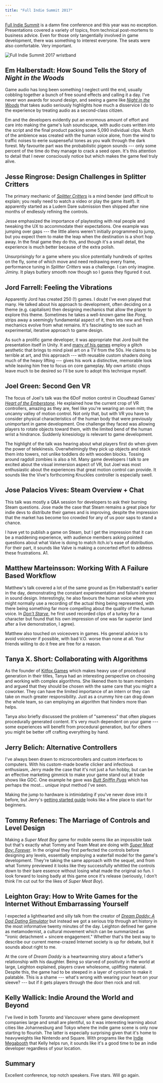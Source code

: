 ```yaml
---
title: "Full Indie Summit 2017"
---
```


[Full Indie Summit](http://www.fullindiesummit.com) is a damn fine conference and this year was no exception. Presentations covered a variety of topics, from technical post-mortems to business advice. Even for those only tangentially involved in game development, there was something to interest everyone. The seats were also comfortable. Very important.

<img alt="Full Indie Summit 2017 wristband" srcset="/images/fullindie2017.jpg 1x, /images/fullindie2017@2x.jpg 2x" src="/images/fullindie2017.jpg">

## Em Halberstadt: How Sound Tells the Story of *Night in the Woods*

Game audio has long been something I neglect until the end, usually cobbling together a bunch of free sound effects and calling it a day. I've never won awards for sound design, and seeing a game like *[Night in the Woods](http://www.nightinthewoods.com)* that takes audio seriously highlights how much a disservice I do to the experience by treating audio as a second-class citizen.

Em and the developers evidently put an enormous amount of effort and care into making the game's lush soundscape, with audio cues written into the script and the final product packing some 5,090 individual clips. Much of the ambience was created with the human voice alone, from the wind to traffic noises to eerie suspenseful tones as you walk through the dark forest. My favourite part was the probabilistic pigeon sounds --- only some percent of the time do they manage to crack a seed open. It's this attention to detail that I never consciously notice but which makes the game feel truly alive.

## Jesse Ringrose: Design Challenges in Splitter Critters

The primary mechanic of *[Splitter Critters](http://splittercritters.com)* is a mind bender (and difficult to explain; you really need to watch a video or play the game itself). It apparently started as a Ludem Dare submission then shipped after nine months of endlessly refining the controls.

Jesse emphasized the importance of playtesting with real people and tweaking the UX to accommodate their expectations. One example was jumping over gaps --- the little aliens weren't initially programmed to jump, but you expect them to make the leap when the destination is a short hop away. In the final game they do this, and though it's a small detail, the experience is much better because of the extra polish.

Unsurprisingly for a game where you slice potentially hundreds of sprites on the fly, some of which move and need redrawing every frame, performance tuning in *Splitter Critters* was a challenge. I can only imagine. Jiminy. It plays buttery smooth now though so I guess they figured it out.

## Jord Farrell: Feeling the Vibrations

Apparently Jord has created 250 (!) games. I doubt I've even played that many. He talked about his approach to development, often deciding on a theme (e.g. capitalism) then designing mechanics that allow the player to explore this theme. Sometimes he takes a well-known game like *Pong*, strips away a seemingly fundamental aspect of it, then lets new and fresh mechanics evolve from what remains. It's fascinating to see such an experimental, iterative approach to game design.

As such a prolific game developer, it was appropriate that Jord built the presentation itself in Unity. It and [many of his games](https://mrtedders.itch.io) employ a glitch aesthetic that brings to mind pixel art on a TV from the 50s. He claims to be terrible at art, and this approach --- with reusable custom shaders doing much of the heavy lifting --- gives his work a distinctive, memorable look while leaving him free to focus on core gameplay. My own artistic chops leave much to be desired so I'll be sure to adopt this technique myself.

## Joel Green: Second Gen VR

The focus of Joel's talk was the 6DoF motion control in Cloudhead Games'
*[Heart of the Emberstone](http://store.steampowered.com/app/526140/The_Gallery__Episode_2_Heart_of_the_Emberstone/)*. He explained how the current crop of VR controllers, amazing as they are, feel like you're wearing an oven mitt; the uncanny valley of motion control. Not only that, but with VR you have to consider physical characteristics of the human body that were previously unimportant in game development. One challenge they faced was allowing players to rotate objects toward them, with the limited bend of the human wrist a hindrance. Suddenly kinesiology is relevant to game development.

The highlight of the talk was hearing about what players first do when given the power of telekinesis. Overwhelmingly they pick up objects and stack them into towers, not unlike toddlers do with wooden blocks. Tossing around ragdoll zombies is also a hit. Many game developers I talk to are excited about the visual immersion aspect of VR, but Joel was most enthusiastic about the experiences that great motion control can provide. It sounds like the Vive's forthcoming Knuckles controller is especially swell.

## Jose Palacios Vives: Steam Overview + Chat

This talk was mostly a Q&A session for developers to ask their burning Steam questions. Jose made the case that Steam remains a great place for indie devs to distribute their games and is improving, despite the impression that the market has become too crowded for any of us poor saps to stand a chance.

I have yet to publish a game on Steam, but I get the impression that it can be a maddening experience, with audience members asking pointed questions about what Valve is doing to match itch.io's ease of distribution. For their part, it sounds like Valve is making a concerted effort to address these frustrations. A1.

## Matthew Marteinsson: Working With A Failure Based Workflow

Matthew's talk covered a lot of the same ground as Em Halberstadt's earlier in the day, demonstrating the constant experimentation and failure inherent in sound design. Interestingly, he also favours the human voice where you might normally use a recording of the actual thing being represented, with there being something far more compelling about the quality of the human voice. In *[Don't Starve](https://www.klei.com/games/dont-starve)*, he first used recorded clips of a turkey for a character but found that his own impression of one was far superior (and after a live demonstration, I agree).

Matthew also touched on voiceovers in games. His general advice is to avoid voiceover if possible, with bad V.O. worse than none at all. Your friends willing to do it free are free for a reason.

## Tanya X. Short: Collaborating with Algorithms

As the founder of [Kitfox Games](http://www.kitfoxgames.com) which makes heavy use of procedural generation in their titles, Tanya had an interesting perspective on choosing and working with complex algorithms. She likened them to team members and argued that they should be chosen with the same care that you might a coworker. They can have the limited importance of an intern or they can take on much greater responsibility. Just as a crummy hire can drag down the whole team, so can employing an algorithm that hinders more than helps.

Tanya also briefly discussed the problem of "sameness" that often plagues procedurally generated content. It's very much dependent on your game --- some experiences will benefit from procedural generation, but for others you might be better off crafting everything by hand.

## Jerry Belich: Alternative Controllers

I've always been drawn to microcontrollers and custom interfaces to computers. With his custom-made bowtie clicker and infectious enthusiasm, Jerry made the case that it's not just a fun hobby, but can be an effective marketing gimmick to make your game stand out at trade shows like GDC. One example he gave was *[Butt Sniffin Pugs](https://www.kickstarter.com/projects/spacebeagles/butt-sniffin-pugs)* which has perhaps the most... *unique* input method I've seen.

Making the jump to hardware is intimidating if you've never dove into it before, but Jerry's [getting started guide](https://jerrytron.github.io/alt-ctrl/) looks like a fine place to start for beginners.

## Tommy Refenes: The Marriage of Controls and Level Design

Making a *Super Meat Boy* game for mobile seems like an impossible task but that's exactly what Tommy and Team Meat are doing with *[Super Meat Boy: Forever](http://supermeatboy.com)*. In the original they first perfected the controls before designing any levels, essentially employing a waterfall model for the game's development. They're taking the same approach with the sequel, and from what Tommy previewed it looks like they successfully whittled the controls down to their bare essence without losing what made the original so fun. I look forward to losing badly at this game once it's release (seriously, I don't think I'm cut out for the likes of *Super Meat Boy*).

## Leighton Gray: How to Write Games for the Internet Without Embarrassing Yourself

I expected a lighthearted and silly talk from the creator of *[Dream Daddy: A Dad Dating Simulator](http://store.steampowered.com/app/654880/Dream_Daddy_A_Dad_Dating_Simulator/)* but instead we got a serious trip through art history in the most informative twenty minutes of the day. Leighton defined her game as metamodernist, a cultural movement which can be summarized as "ironic detachment + sincere engagement." Whether that's the best way to describe our current meme-crazed Internet society is up for debate, but it sounds about right to me.

At the core of *Dream Daddy* is a heartwarming story about a father's relationship with his daughter. Being so starved of positivity in the world at large, Leighton explained, players crave wholesome, uplifting material. Despite this, the game had to be steeped in a layer of cynicism to make it palatable. This is a shame --- what's wrong with wearing your heart on your sleeve? --- but if it gets players through the door then rock and roll.

## Kelly Wallick: Indie Around the World and Beyond

I've lived in both Toronto and Vancouver where game development companies large and small are plentiful, so it was interesting learning about cities like Johannesburg and Tokyo where the indie game scene is only now starting to flourish. The latter is especially surprising given that it's home to heavyweights like Nintendo and Square. With programs like the [Indie Megabooth](http://indiemegabooth.com) that Kelly helps run, it sounds like it's a good time to be an indie developer regardless of your location.

## Summary

Excellent conference, top notch speakers. Five stars. Will go again.
